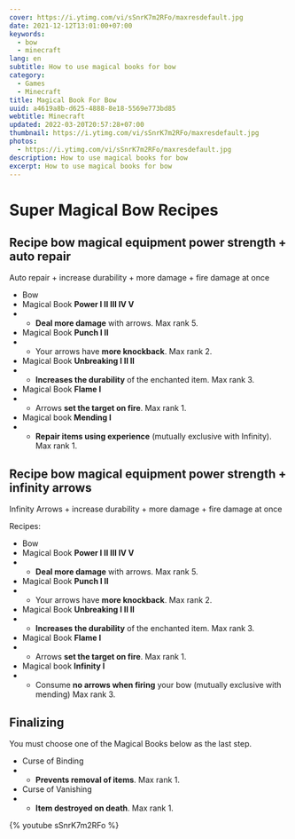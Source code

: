 ```yaml
---
cover: https://i.ytimg.com/vi/sSnrK7m2RFo/maxresdefault.jpg
date: 2021-12-12T13:01:00+07:00
keywords:
  - bow
  - minecraft
lang: en
subtitle: How to use magical books for bow
category:
  - Games
  - Minecraft
title: Magical Book For Bow
uuid: a4619a8b-d625-4888-8e18-5569e773bd85
webtitle: Minecraft
updated: 2022-03-20T20:57:28+07:00
thumbnail: https://i.ytimg.com/vi/sSnrK7m2RFo/maxresdefault.jpg
photos:
  - https://i.ytimg.com/vi/sSnrK7m2RFo/maxresdefault.jpg
description: How to use magical books for bow
excerpt: How to use magical books for bow
---
```


# Super Magical Bow Recipes

## Recipe bow magical equipment power strength + auto repair
Auto repair + increase durability + more damage + fire damage at once

- Bow
- Magical Book **Power I II III IV V**
- - **Deal more damage** with arrows. Max rank 5.
- Magical Book **Punch I II**
- - Your arrows have **more knockback**. Max rank 2.
- Magical Book **Unbreaking I II II**
- - **Increases the durability** of the enchanted item. Max rank 3.
- Magical Book **Flame I**
- - Arrows **set the target on fire**. Max rank 1.
- Magical book **Mending I**
- - **Repair items using experience** (mutually exclusive with Infinity). Max rank 1.

## Recipe bow magical equipment power strength + infinity arrows
Infinity Arrows + increase durability + more damage + fire damage at once

Recipes:
- Bow
- Magical Book **Power I II III IV V**
- - **Deal more damage** with arrows. Max rank 5.
- Magical Book **Punch I II**
- - Your arrows have **more knockback**. Max rank 2.
- Magical Book **Unbreaking I II II**
- - **Increases the durability** of the enchanted item. Max rank 3.
- Magical Book **Flame I**
- - Arrows **set the target on fire**. Max rank 1.
- Magical book **Infinity I**
- - Consume **no arrows when firing** your bow (mutually exclusive with mending) Max rank 3.

## Finalizing
You must choose one of the Magical Books below as the last step.

- Curse of Binding
- - **Prevents removal of items**. Max rank 1.
- Curse of Vanishing
- - **Item destroyed on death**. Max rank 1.


{% youtube sSnrK7m2RFo %}
